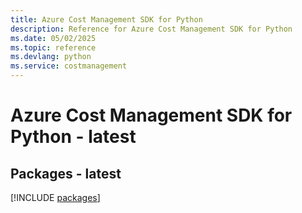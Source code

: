 ```yaml
---
title: Azure Cost Management SDK for Python
description: Reference for Azure Cost Management SDK for Python
ms.date: 05/02/2025
ms.topic: reference
ms.devlang: python
ms.service: costmanagement
---
```

# Azure Cost Management SDK for Python - latest
## Packages - latest
[!INCLUDE [packages](cost-management-index.md)]
